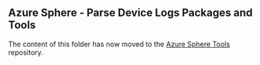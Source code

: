 ## Azure Sphere - Parse Device Logs  Packages and Tools

The content of this folder has now moved to the [Azure Sphere Tools](https://github.com/Azure/azure-sphere-tools) repository.